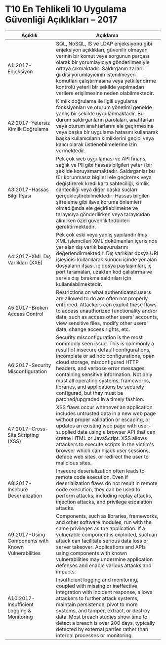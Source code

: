 # T10 En Tehlikeli 10 Uygulama Güvenliği Açıklıkları – 2017

| Açıklık | Açıklama | 
| -- | -- |
| A1:2017-Enjeksiyon | SQL, NoSQL, IS ve LDAP enjeksiyonu gibi enjeksiyon açıklıkları, güvenilir olmayan verinin bir komut veya sorgunun parçası olarak bir yorumlayıcıya gönderilmesiyle ortaya çıkmaktadır. Saldırganın zararlı girdisi yorumlayıcının istenilmeyen komutları çalıştırmasına veya yetkilendirme kontrolü yeterli bir şekilde yapılmadan verilere erişilmesine neden olabilmektedir. |
| A2:2017-Yetersiz Kimlik Doğrulama |Kimlik doğrulama ile ilgili uygulama fonksiyonları ve oturum yönetimi genelde yanlış bir şekilde uygulanmaktadır. Bu durum saldırganların parolaları, anahtarları veya oturum anahtarlarını ele geçirmesine veya başka bir uygulama hatasını kullanarak başka kullanıcıların kimliklerini geçici veya kalıcı olarak üstlenebilmelerine izin vermektedir. |
| A3:2017-Hassas Bilgi İfşası |  Pek çok web uygulaması ve API finans, sağlık ve PII gibi hassas bilgileri yeterli bir şekilde koruyamamaktadır. Saldırganlar bu tür korunmasız bigileri ele geçirerek veya değiştirerek kredi kartı sahteciliği, kimlik sahteciliği veya diğer başka suçları gerçekleştirebilmektedir. Hassas bilgiler şifreleme gibi ilave koruma önlemleri olmadığında ele geçirilebilmekte ve tarayıcıya gönderilirken veya tarayıcıdan alınırken özel güvenlik tedbirleri gerektirmektedir. |
| A4:2017-XML Dış Varlıkları (XXE) | Pek çok eski veya yanlış yapılandırılmış XML işlemcileri XML dokümanları içerisinde yer alan dış varlık başvurularını değerlendirmektedir. Dış varlıklar dosya URI işleyicisi kullanılarak sunucu içinde yer alan dosyaların ifşası, iç dosya paylaşımları, iç port taramaları, uzaktan kod çalıştırma ve servis dışı bırakma saldırıları için kullanılabilmektedir. |
| A5:2017-Broken Access Control | Restrictions on what authenticated users are allowed to do are often not properly enforced. Attackers can exploit these flaws to access unauthorized functionality and/or data, such as access other users' accounts, view sensitive files, modify other users' data, change access rights, etc. |
| A6:2017-Security Misconfiguration | Security misconfiguration is the most commonly seen issue. This is commonly a result of insecure default configurations, incomplete or ad hoc configurations, open cloud storage, misconfigured HTTP headers, and verbose error messages containing sensitive information. Not only must all operating systems, frameworks, libraries, and applications be securely configured, but they must be patched/upgraded in a timely fashion. |
| A7:2017-Cross-Site Scripting (XSS) | XSS flaws occur whenever an application includes untrusted data in a new web page without proper validation or escaping, or updates an existing web page with user-supplied data using a browser API that can create HTML or JavaScript. XSS allows attackers to execute scripts in the victim's browser which can hijack user sessions, deface web sites, or redirect the user to malicious sites. |
| A8:2017-Insecure Deserialization | Insecure deserialization often leads to remote code execution. Even if deserialization flaws do not result in remote code execution, they can be used to perform attacks, including replay attacks, injection attacks, and privilege escalation attacks. |
| A9:2017-Using Components with Known Vulnerabilities | Components, such as libraries, frameworks, and other software modules, run with the same privileges as the application. If a vulnerable component is exploited, such an attack can facilitate serious data loss or server takeover. Applications and APIs using components with known vulnerabilities may undermine application defenses and enable various attacks and impacts. |
| A10:2017-Insufficient Logging & Monitoring| Insufficient logging and monitoring, coupled with missing or ineffective integration with incident response, allows attackers to further attack systems, maintain persistence, pivot to more systems, and tamper, extract, or destroy data. Most breach studies show time to detect a breach is over 200 days, typically detected by external parties rather than internal processes or monitoring. |
